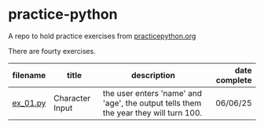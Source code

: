 # practice-python

A repo to hold practice exercises from [practicepython.org](https://www.practicepython.org)

There are fourty exercises.

| filename |  title | description | date complete |
| -------- | -------- | -------- | -------: |
| [ex_01.py](ex_01.py) | Character Input | the user enters 'name' and 'age', the output tells them the year they will turn 100. | 06/06/25 |

